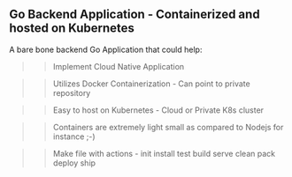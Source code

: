 ## Go Backend Application - Containerized and hosted on Kubernetes

A bare bone backend Go Application that could help:
>> Implement Cloud Native Application

>> Utilizes Docker Containerization - Can point to private repository

>> Easy to host on Kubernetes - Cloud or Private K8s cluster

>> Containers are extremely light small as compared to Nodejs for instance ;-)

>> Make file with actions - init install test build serve clean pack deploy ship

